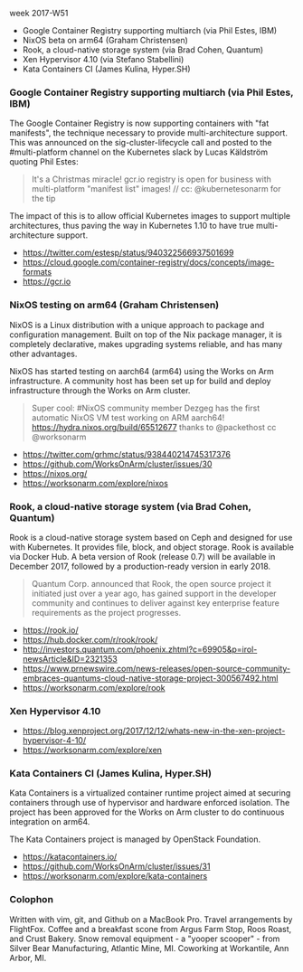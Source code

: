 week 2017-W51

* Google Container Registry supporting multiarch (via Phil Estes, IBM)
* NixOS beta on arm64 (Graham Christensen)
* Rook, a cloud-native storage system (via Brad Cohen, Quantum)
* Xen Hypervisor 4.10 (via Stefano Stabellini)
* Kata Containers CI (James Kulina, Hyper.SH)

### Google Container Registry supporting multiarch (via Phil Estes, IBM)

The Google Container Registry is now supporting containers with
"fat manifests", the technique necessary to provide multi-architecture
support. This was announced on the sig-cluster-lifecycle call and posted
to the #multi-platform channel on the Kubernetes slack by 
Lucas Käldström quoting Phil Estes:

> It's a Christmas miracle! gcr.io registry is open for business
with multi-platform "manifest list" images! // cc: @kubernetesonarm
for the tip

The impact of this is to allow official Kubernetes images to support
multiple architectures, thus paving the way in Kubernetes 1.10 to
have true multi-architecture support.

* https://twitter.com/estesp/status/940322566937501699
* https://cloud.google.com/container-registry/docs/concepts/image-formats
* https://gcr.io

### NixOS testing on arm64 (Graham Christensen)

NixOS is a Linux distribution with a unique approach to package and
configuration management. Built on top of the Nix package manager,
it is completely declarative, makes upgrading systems reliable, and
has many other advantages.

NixOS has started testing on aarch64 (arm64) using the Works
on Arm infrastructure. A community host has been set up for
build and deploy infrastructure through the Works on Arm cluster.

> Super cool: #NixOS community member Dezgeg has the first automatic
NixOS VM test working on ARM aarch64!
https://hydra.nixos.org/build/65512677  thanks to @packethost cc
@worksonarm

* https://twitter.com/grhmc/status/938440214745317376
* https://github.com/WorksOnArm/cluster/issues/30
* https://nixos.org/
* https://worksonarm.com/explore/nixos

### Rook, a cloud-native storage system (via Brad Cohen, Quantum)

Rook is a cloud-native storage system based on Ceph and designed for
use with Kubernetes. It provides file, block, and object storage.
Rook is available via Docker Hub. A beta version of Rook (release
0.7) will be available in December 2017, followed by a production-ready
version in early 2018.

> Quantum Corp. announced that Rook, the open source project it
initiated just over a year ago, has gained support in the developer
community and continues to deliver against key enterprise feature
requirements as the project progresses.

* https://rook.io/
* https://hub.docker.com/r/rook/rook/
* http://investors.quantum.com/phoenix.zhtml?c=69905&p=irol-newsArticle&ID=2321353
* https://www.prnewswire.com/news-releases/open-source-community-embraces-quantums-cloud-native-storage-project-300567492.html
* https://worksonarm.com/explore/rook

### Xen Hypervisor 4.10

* https://blog.xenproject.org/2017/12/12/whats-new-in-the-xen-project-hypervisor-4-10/
* https://worksonarm.com/explore/xen

### Kata Containers CI (James Kulina, Hyper.SH)

Kata Containers is a virtualized container runtime project aimed
at securing containers through use of hypervisor and hardware
enforced isolation. The project has been approved for the Works
on Arm cluster to do continuous integration on arm64.

The Kata Containers project is managed by OpenStack Foundation.

* https://katacontainers.io/
* https://github.com/WorksOnArm/cluster/issues/31
* https://worksonarm.com/explore/kata-containers

### Colophon

Written with vim, git, and Github on a MacBook Pro. Travel arrangements
by FlightFox. Coffee and a breakfast scone from Argus Farm Stop,
Roos Roast, and Crust Bakery. Snow removal equipment - a "yooper
scooper" - from Silver Bear Manufacturing, Atlantic Mine, MI.
Coworking at Workantile, Ann Arbor, MI.
